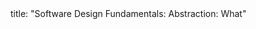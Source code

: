 <frontmatter>
title: "Software Design Fundamentals: Abstraction: What"
</frontmatter>

<include src="unit-inPage-asFlat.md" boilerplate />